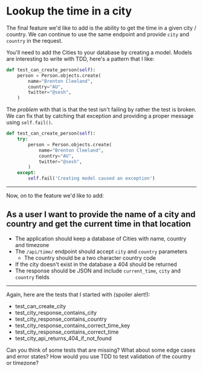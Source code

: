 # Lookup the time in a city

The final feature we'd like to add is the ability to get the time in a given city / country.
We can continue to use the same endpoint and provide `city` and `country` in the request.

You'll need to add the Cities to your database by creating a model.
Models are interesting to write with TDD, here's a pattern that I like:

```python
def test_can_create_person(self):
    person = Person.objects.create(
        name="Brenton Cleeland",
        country="AU",
        twitter="@sesh",
    )
```

The _problem_ with that is that the test isn't failing by rather the test is broken.
We can fix that by catching that exception and providing a proper message using `self.fail()`.

```python
def test_can_create_person(self):
    try:
        person = Person.objects.create(
            name="Brenton Cleeland",
            country="AU",
            twitter="@sesh",
        )
    except:
        self.fail('Creating model caused an exception')
```

---

Now, on to the feature we'd like to add:

## As a user I want to provide the name of a city and country and get the current time in that location

- The application should keep a database of Cities with name, country and timezone
- The `/api/time/` endpoint should accept `city` and `country` parameters
  - The country should be a two character country code
- If the city doesn't exist in the database a 404 should be returned
- The response should be JSON and include `current_time`, `city` and `country` fields

---

Again, here are the tests that I started with (spoiler alert!):

- test_can_create_city
- test_city_response_contains_city
- test_city_response_contains_country
- test_city_response_contains_correct_time_key
- test_city_response_contains_correct_time
- test_city_api_returns_404_if_not_found

Can you think of some tests that are missing? What about some edge cases and error states?
How would you use TDD to test validation of the country or timezone?
